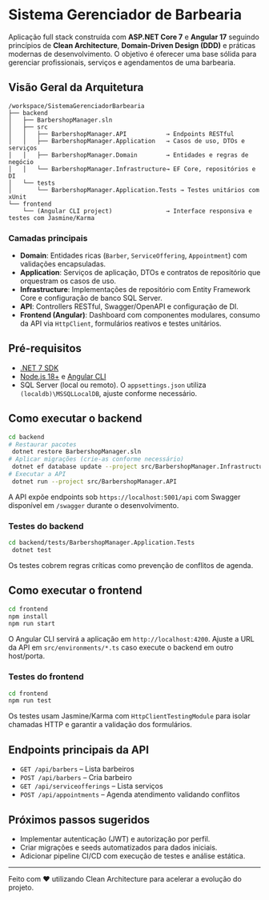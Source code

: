 # Sistema Gerenciador de Barbearia

Aplicação full stack construída com **ASP.NET Core 7** e **Angular 17** seguindo princípios de **Clean Architecture**, **Domain-Driven Design (DDD)** e práticas modernas de desenvolvimento. O objetivo é oferecer uma base sólida para gerenciar profissionais, serviços e agendamentos de uma barbearia.

## Visão Geral da Arquitetura

```
/workspace/SistemaGerenciadorBarbearia
├── backend
│   ├── BarbershopManager.sln
│   ├── src
│   │   ├── BarbershopManager.API           → Endpoints RESTful
│   │   ├── BarbershopManager.Application   → Casos de uso, DTOs e serviços
│   │   ├── BarbershopManager.Domain        → Entidades e regras de negócio
│   │   └── BarbershopManager.Infrastructure→ EF Core, repositórios e DI
│   └── tests
│       └── BarbershopManager.Application.Tests → Testes unitários com xUnit
└── frontend
    └── (Angular CLI project)               → Interface responsiva e testes com Jasmine/Karma
```

### Camadas principais
- **Domain**: Entidades ricas (`Barber`, `ServiceOffering`, `Appointment`) com validações encapsuladas.
- **Application**: Serviços de aplicação, DTOs e contratos de repositório que orquestram os casos de uso.
- **Infrastructure**: Implementações de repositório com Entity Framework Core e configuração de banco SQL Server.
- **API**: Controllers RESTful, Swagger/OpenAPI e configuração de DI.
- **Frontend (Angular)**: Dashboard com componentes modulares, consumo da API via `HttpClient`, formulários reativos e testes unitários.

## Pré-requisitos

- [.NET 7 SDK](https://dotnet.microsoft.com/download/dotnet/7.0)
- [Node.js 18+](https://nodejs.org/) e [Angular CLI](https://angular.io/cli)
- SQL Server (local ou remoto). O `appsettings.json` utiliza `(localdb)\MSSQLLocalDB`, ajuste conforme necessário.

## Como executar o backend

```bash
cd backend
# Restaurar pacotes
 dotnet restore BarbershopManager.sln
# Aplicar migrações (crie-as conforme necessário)
 dotnet ef database update --project src/BarbershopManager.Infrastructure --startup-project src/BarbershopManager.API
# Executar a API
 dotnet run --project src/BarbershopManager.API
```

A API expõe endpoints sob `https://localhost:5001/api` com Swagger disponível em `/swagger` durante o desenvolvimento.

### Testes do backend

```bash
cd backend/tests/BarbershopManager.Application.Tests
 dotnet test
```

Os testes cobrem regras críticas como prevenção de conflitos de agenda.

## Como executar o frontend

```bash
cd frontend
npm install
npm run start
```

O Angular CLI servirá a aplicação em `http://localhost:4200`. Ajuste a URL da API em `src/environments/*.ts` caso execute o backend em outro host/porta.

### Testes do frontend

```bash
cd frontend
npm run test
```

Os testes usam Jasmine/Karma com `HttpClientTestingModule` para isolar chamadas HTTP e garantir a validação dos formulários.

## Endpoints principais da API

- `GET /api/barbers` – Lista barbeiros
- `POST /api/barbers` – Cria barbeiro
- `GET /api/serviceofferings` – Lista serviços
- `POST /api/appointments` – Agenda atendimento validando conflitos

## Próximos passos sugeridos

- Implementar autenticação (JWT) e autorização por perfil.
- Criar migrações e seeds automatizados para dados iniciais.
- Adicionar pipeline CI/CD com execução de testes e análise estática.

---
Feito com ♥️ utilizando Clean Architecture para acelerar a evolução do projeto.

